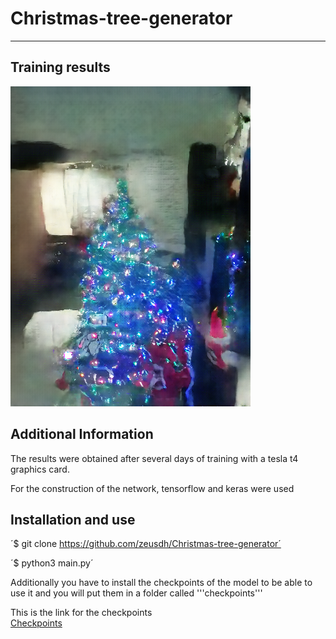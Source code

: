 # Christmas-tree-generator
***
## Training results 
![Image text](results/Img1.png)
## Additional Information
The results were obtained after several days of training with a tesla t4 graphics card.

For the construction of the network, tensorflow and keras were used

## Installation and use

´$ git clone https://github.com/zeusdh/Christmas-tree-generator´

´$ python3 main.py´

Additionally you have to install the checkpoints of the model to be able to use it and you will put them in a folder called '''checkpoints'''

This is the link for the checkpoints  
[Checkpoints](https://drive.google.com/drive/folders/1_l1KmBWk4ZlCCVYXBnFDw-4pbr1Q11MB?usp=sharing)
